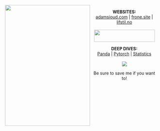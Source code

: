 <img align="left" width="280" height="400" src="https://media.giphy.com/media/fYjDikIeUz0CA/giphy.gif"> 

<p align="center">
  <b>WEBSITES:</b><br>
  <a href="#">adamsioud.com</a> |
  <a href="#">frone.site</a> |
  <a href="#">lifstil.no</a>
  <br><br>
  <img src="https://media.giphy.com/media/26tn2q3F0oLQlZZGU/giphy.gif" width="200" height="40" >
</p>

<p align="center">
  <b>DEEP DIVES:</b><br>
  <a href="#">Panda</a> |
  <a href="#">Pytorch</a> |
  <a href="#">Statistics</a>
  <br><br>
  <img src="http://s.4cdn.org/image/title/105.gif">
</p>
  
  
<p align="center"> Be sure to save me if you want to!</p>
  
<!--
**AdamSioud/AdamSioud** is a ✨ _special_ ✨ repository because its `README.md` (this file) appears on your GitHub profile.

Here are some ideas to get you started:

- 🔭 I’m currently working on ...
- 🌱 I’m currently learning ...
- 👯 I’m looking to collaborate on ...
- 🤔 I’m looking for help with ...
- 💬 Ask me about ...
- 📫 How to reach me: ...
- 😄 Pronouns: ...
- ⚡ Fun fact: ...
-->
